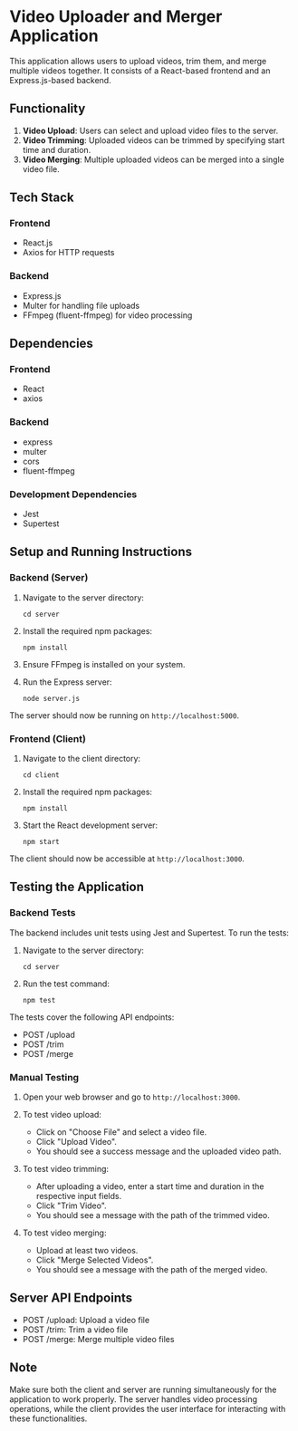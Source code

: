 # Video Uploader and Merger Application

This application allows users to upload videos, trim them, and merge multiple videos together. It consists of a React-based frontend and an Express.js-based backend.

## Functionality

1. **Video Upload**: Users can select and upload video files to the server.
2. **Video Trimming**: Uploaded videos can be trimmed by specifying start time and duration.
3. **Video Merging**: Multiple uploaded videos can be merged into a single video file.

## Tech Stack

### Frontend
- React.js
- Axios for HTTP requests

### Backend
- Express.js
- Multer for handling file uploads
- FFmpeg (fluent-ffmpeg) for video processing

## Dependencies

### Frontend
- React
- axios

### Backend
- express
- multer
- cors
- fluent-ffmpeg

### Development Dependencies
- Jest
- Supertest

## Setup and Running Instructions

### Backend (Server)

1. Navigate to the server directory:
   ```
   cd server
   ```

2. Install the required npm packages:
   ```
   npm install
   ```

3. Ensure FFmpeg is installed on your system.

4. Run the Express server:
   ```
   node server.js
   ```

The server should now be running on `http://localhost:5000`.

### Frontend (Client)

1. Navigate to the client directory:
   ```
   cd client
   ```

2. Install the required npm packages:
   ```
   npm install
   ```

3. Start the React development server:
   ```
   npm start
   ```

The client should now be accessible at `http://localhost:3000`.

## Testing the Application

### Backend Tests

The backend includes unit tests using Jest and Supertest. To run the tests:

1. Navigate to the server directory:
   ```
   cd server
   ```

2. Run the test command:
   ```
   npm test
   ```

The tests cover the following API endpoints:
- POST /upload
- POST /trim
- POST /merge

### Manual Testing

1. Open your web browser and go to `http://localhost:3000`.

2. To test video upload:
   - Click on "Choose File" and select a video file.
   - Click "Upload Video".
   - You should see a success message and the uploaded video path.

3. To test video trimming:
   - After uploading a video, enter a start time and duration in the respective input fields.
   - Click "Trim Video".
   - You should see a message with the path of the trimmed video.

4. To test video merging:
   - Upload at least two videos.
   - Click "Merge Selected Videos".
   - You should see a message with the path of the merged video.

## Server API Endpoints

- POST /upload: Upload a video file
- POST /trim: Trim a video file
- POST /merge: Merge multiple video files

## Note

Make sure both the client and server are running simultaneously for the application to work properly. The server handles video processing operations, while the client provides the user interface for interacting with these functionalities.
